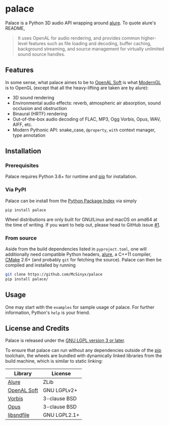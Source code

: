 # palace
Palace is a Python 3D audio API wrapping around [alure].
To quote alure's README,

> It uses OpenAL for audio rendering, and provides common higher-level features
> such as file loading and decoding, buffer caching, background streaming,
> and source management for virtually unlimited sound source handles.

## Features
In some sense, what palace aimes to be to [OpenAL Soft] is what [ModernGL]
is to OpenGL (except that all the heavy-lifting are taken are by alure):

* 3D sound rendering
* Environmental audio effects: reverb, atmospheric air absorption,
  sound occlusion and obstruction
* Binaural (HRTF) rendering
* Out-of-the-box audio decoding of FLAC, MP3, Ogg Vorbis, Opus, WAV, AIFF, etc.
* Modern Pythonic API: snake_case, `@property`, `with` context manager,
  type annotation

## Installation
### Prerequisites
Palace requires Python 3.6+ for runtime and [pip] for installation.

### Via PyPI
Palace can be install from the [Python Package Index][PyPI] via simply

    pip install palace

Wheel distributions are only built for GNU/Linux and macOS on amd64
at the time of writing.  If you want to help out, please head to
GitHub issue [#1][GH-1].

### From source
Aside from the build dependencies listed in `pyproject.toml`, one will
additionally need compatible Python headers, [alure], a C++11 compiler,
[CMake] 2.6+ (and probably `git` for fetching the source).
Palace can then be compiled and installed by running
```sh
git clone https://github.com/McSinyx/palace
pip install palace/
```

## Usage
One may start with the `examples` for sample usage of palace.
For further information, Python's `help` is your friend.

## License and Credits
Palace is released under the [GNU LGPL version 3 or later][LGPLv3+].

To ensure that palace can run without any dependencies outside of the [pip]
toolchain, the wheels are bundled with dynamically linked libraries from
the build machine, which is similar to static linking:

| Library        | License      |
| -------------- | ------------ |
| [Alure][alure] | ZLib         |
| [OpenAL Soft]  | GNU LGPLv2+  |
| [Vorbis]       | 3-clause BSD |
| [Opus]         | 3-clause BSD |
| [libsndfile]   | GNU LGPL2.1+ |

[alure]: https://github.com/kcat/alure
[OpenAL Soft]: https://kcat.strangesoft.net/openal.html
[ModernGL]: https://github.com/moderngl/moderngl
[Cython]: https://cython.org/
[pip]: https://pip.pypa.io/en/latest/
[PyPI]: https://pypi.org/project/palace/
[GH-1]: https://github.com/McSinyx/palace/issues/1
[CMake]: https://cmake.org/
[Vorbis]: https://xiph.org/vorbis/
[Opus]: http://opus-codec.org/
[libsndfile]: http://www.mega-nerd.com/libsndfile/
[LGPLv3+]: https://www.gnu.org/licenses/lgpl-3.0.en.html
